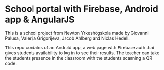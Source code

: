 # School portal with Firebase, Android app & AngularJS

This is a school project from Newton Yrkeshögskola made by Giovanni Palusa, Valerija Grigorijeva, Jacob Ahlberg and Niclas Hedell.

This repo contains of an Android app, a web page with Firebase auth that gives students availability to log in to see their results. The teacher can take the students presence in the classroom with the students scanning a QR code.
